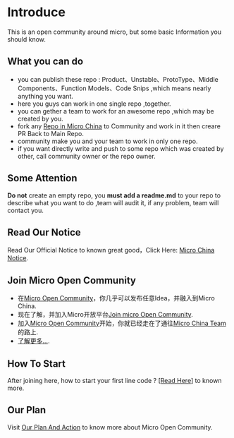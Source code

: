 # Introduce

This is an open community around micro, but some basic Information you should know.

## What you can do 

+ you can publish these repo : Product、Unstable、ProtoType、Middle Components、Function Models、Code Snips ,which means nearly anything you want.
+ here you guys can work in one single repo ,together.
+ you can gether a team to work for an awesome repo ,which may be created by you.
+ fork any [Repo in Micro China](https://github.com/micro-in-cn) to Community and work in it then creare PR Back to Main Repo.
+ community make you and your team to work in only one repo.
+ if you want directly write and push to some repo which was created by other, call community owner or the repo owner.

## Some Attention

**Do not** create an empty repo, you **must add a readme.md** to your repo to describe what you want to do ,team will audit it, if any problem, team will contact you.

## Read Our Notice

Read Our Official Notice to known great good，Click Here: [Micro China Notice](https://github.com/micro-in-cn/Notice).

## Join Micro Open Community

+ 在[Micro Open Community](https://github.com/micro-community)，你几乎可以发布任意Idea，并融入到Micro China.
+ 现在了解，并加入Micro开放平台[Join micro Open Community](https://github.com/micro-community/how-to-join).
+ 加入[Micro Open Community](https://github.com/micro-community)开始，你就已经走在了通往[Micro China Team](https://github.com/micro-in-cn/Notice/blob/master/README.md#%E5%8A%A0%E5%85%A5micro-china-team)的路上.
+ [了解更多...](https://github.com/micro-in-cn/Notice/blob/master/we-need-you.md).

## How To Start 

After joining here, how to start your first line code ? [[Read Here](how-to-start.md)] to known more.

## Our Plan

Visit [Our Plan And Action](our-plan-and-action.md) to know more about Micro Open Community.

